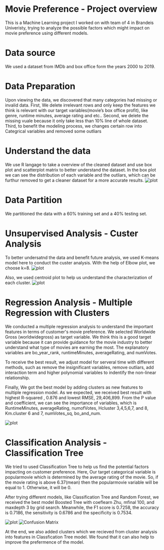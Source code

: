 # Movie Preference - Project overview
This is a Machine Learning project I worked on with team of 4 in Brandeis Univeristy, trying to analyze the possible factors which might impact on movie preference using different models.

# Data source
We used a dataset from IMDb and box office form the years 2000 to 2019. 

# Data Preparation
Upon viewing the data, we discovered that many categories had missing or invalid data. First, We delete irrelevant rows and only keep the features we think is relevant with our target variables(movie’s box office profit), like genre, runtime minutes, average rating and etc.. Second, we delete the missing vuale because it only take less than 10% line of whole dataset. Third, to benefit the modeling process, we changes certain row into Categrical variables and removed some outliars

# Understand the data
We use R langage to take a overview of the cleaned dataset and use box plot and scatterplot matrix to better understand the dataset. In the box plot we can see the distribution of each variable and the outliars, which can be furthur removed to get a cleaner dataset for a more accurate results.
![plot](https://github.com/Bluebai22/MoviePreference/blob/main/Github/ScatterPlotMatrixs.png)

# Data Partition
We partitioned the data with a 60% training set and a 40% testing set.

# Unsupervised Analysis - Custer Analysis
To better undersatnd the data and benefit future analysis, we used K-means model here to conduct the custer analysis. With the help of Elbow plot, we choose k=8.
![plot](https://github.com/Bluebai22/MoviePreference/blob/main/Github/ElbowPlot.png)

Also, we used centroid plot to help us understand the characterization of each cluster.
![plot](https://github.com/Bluebai22/MoviePreference/blob/main/Github/CentriodPlot.png)

# Regression Analysis - Multiple Regression with Clusters
We conducted a multiple regression analysis to understand the important features in terms of customer's movie preference. We selected Worldwide Gross (worldwidegross) as target variable. We think this is a good target variable because it can provide guidance for the movie industry to better understand what type of movies are earning the most. The explanatory variables are bo_year_rank, runtimeMinutes, averageRating, and numVotes.

To receive the best result, we adjust model for serveral time with different methods, such as remove the insignificant variables, remove outliars, add interaction term and higher polynomial variables to indentify the non-linear relationship. 

Finally, We got the best model by adding clusters as new features to multiple regression model. As we expected, we received best result with highest R-squared , 0.876 and lowest RMSE, 29,406,899. From the P value and coefficient, we can see the importance of variables, which is RuntimeMinutes, averageRating, numofVotes, Hcluster 3,4,5,6,7, and 8, Km.cluster 6 and 7, numVotes_sq, bo_and_num.

![plot](https://github.com/Bluebai22/MoviePreference/blob/main/Github/Bestmodel-MultipleRegressionWithCluster.png)

# Classification Analysis - Classification Tree
We tried to used Classification Tree to help us find the potential factors impacting on customer preference. Here, Our target categorical variable is popularmovie which is determined by the average rating of the movie. So, if the movie rating is above 6.37(mean) then the popularmovie variable will be equal to 1. Otherwise, it will be 0. 

After trying different models, like Classification Tree and Random Forest, we received the best model Boosted Tree with coeflearn Zhu, mfinal 100, and maxdepth 3 by grid search. Meanwhile, the F1 score is 0.7258, the accuracy is 0.7186, the sensitivity is 0.6786 and the specificity is 0.7534.

![plot](https://github.com/Bluebai22/MoviePreference/blob/main/Github/Classification%20Tree.png)
![Confusion Matrix](https://github.com/Bluebai22/MoviePreference/blob/main/Github/ConfusionMatrix-BoostedTree.png)

At the end, we also added clusters which we recieved from cluster analysis into features in Classfication Tree model. We found that it can also help to improve the prefermence of the model.
